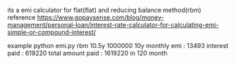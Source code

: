 its a emi calculator for flat(flat) and reducing balance method(rbm)
reference
https://www.gopaysense.com/blog/money-management/personal-loan/interest-rate-calculator-for-calculating-emi-simple-or-compound-interest/

example
python emi.py rbm 10.5y 1000000 10y
monthly emi : 13493
interest paid : 619220
total amount paid : 1619220 in 120 month
